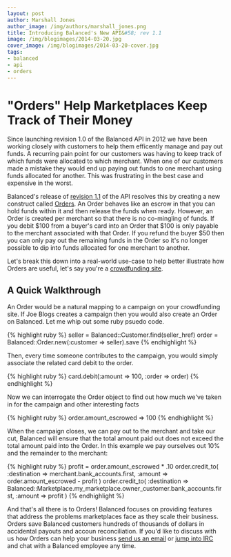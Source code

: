 ```yaml
---
layout: post
author: Marshall Jones
author_image: /img/authors/marshall_jones.png
title: Introducing Balanced's New API&#58; rev 1.1
image: /img/blogimages/2014-03-20.jpg
cover_image: /img/blogimages/2014-03-20-cover.jpg
tags:
- balanced
- api
- orders
---
```


# "Orders" Help Marketplaces Keep Track of Their Money

Since launching revision 1.0 of the Balanced API in 2012 we have been working closely with customers to help them efficently manage and pay out funds. A recurring pain point for our customers was having to keep track of which funds were allocated to which merchant. When one of our customers made a mistake they would end up paying out funds to one merchant using funds allocated for another. This was frustrating in the best case and expensive in the worst.

Balanced's release of [revision 1.1](https://docs.balancedpayments.com/1.1/overview/resources/#changelog) of the API resolves this by creating a new construct called [Orders](https://docs.balancedpayments.com/1.1/api/orders/). An Order behaves like an escrow in that you can hold funds within it and then release the funds when ready. However, an Order is created per merchant so that there is no co-mingling of funds. If you debit $100 from a buyer's card into an Order that $100 is only payable to the merchant associated with that Order. If you refund the buyer $50 then you can only pay out the remaining funds in the Order so it's no longer possible to dip into funds allocated for one merchant to another.

Let's break this down into a real-world use-case to help better illustrate how Orders are useful, let's say you're a [crowdfunding site](https://crowdhoster.com). 
   
## A Quick Walkthrough 
An Order would be a natural mapping to a campaign on your crowdfunding site. If Joe Blogs creates a campaign then you would also create an Order on Balanced. Let me whip out some ruby psuedo code. 
   
{% highlight ruby %}
seller = Balanced::Customer.find(seller_href)
order = Balanced::Order.new(:customer => seller).save
{% endhighlight %}

Then, every time someone contributes to the campaign, you would simply associate the related card debit to the order. 

{% highlight ruby %}
card.debit(:amount => 100, :order => order)
{% endhighlight %}

Now we can interrogate the Order object to find out how much we've taken in for the campaign and other interesting facts
   
{% highlight ruby %}
order.amount_escrowed
=> 100
{% endhighlight %}

When the campaign closes, we can pay out to the merchant and take our cut, Balanced will ensure that the total amount paid out does not exceed the total amount paid into the Order. In this example we pay ourselves out 10% and the remainder to the merchant:
   
{% highlight ruby %}
profit = order.amount_escrowed * .10
order.credit_to(
   :destination => merchant.bank_accounts.first, 
   :amount => order.amount_escrowed - profit
)
order.credit_to(
   :destination => Balanced::Marketplace.my_marketplace.owner_customer.bank_accounts.first, 
   :amount => profit
)
{% endhighlight %}

And that's all there is to Orders! Balanced focuses on providing features that address the problems marketplaces face as they scale their business. Orders save Balanced customers hundreds of thousands of dollars in accidental payouts and accoun reconciliation. If you'd like to discuss with us how Orders can help your business [send us an email](mailto:support@balancedpayments.com) or [jump into IRC](http://webchat.freenode.net/?channels=balanced&uio=MTE9OTIaf) and chat with a Balanced employee any time.
